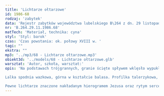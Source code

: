 ```yaml
---
title: 'Lichtarze ołtarzowe'
id: 1986-68
rodzaj: 'zabytek'
data: 'Rejestr zabytków województwa lubelskiego B\264 z dn. 29 listopada 1986 r. '
nr: 'B.264.29.11.1986.68'
matTech: 'Materiał, technika: cyna'
styl: 'Styl: barok'
czas: 'Czas powstania: ok. połowy XVIII w. '
tagi: ""
ekstra: ""
mp3: '../mp3/68 - Lichtarze ołtarzowe.mp3'
obiekt3d: '../models/68 - Lichtarze ołtarzowe.glb'
warsztat: 'Autor, szkoła, warsztat:'
opis: 'Na podstawach trójgrannych, granie ścięte spływem wklęsło wypukłym, boki wklęsłe, trzon tralkowy, dwulalkowy. 

Lalka spodnia wazkowa, górna w kształcie balasa. Profilka talerzykowa, integralna z trzonem. Kolec cynowy. Nóżki gzymsowane. 

Pewne lichtarze znaczone nakładanym hierogramem Jezusa oraz rytym sercem i inicjałami S.F. JA. SJF.'
---
```

